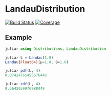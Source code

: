 # LandauDistribution

[![Build Status](https://github.com/Moelf/LandauDistribution.jl/workflows/CI/badge.svg)](https://github.com/Moelf/LandauDistribution.jl/actions)
[![Coverage](https://codecov.io/gh/JuliaHEP/LandauDistribution.jl/branch/master/graph/badge.svg)](https://app.codecov.io/gh/JuliaHEP/LandauDistribution.jl)


## Example
```julia
julia> using Distributions, LandauDistribution

julia> L = Landau(1.0)
Landau{Float64}(μ=1.0, θ=1.0)

julia> pdf(L, 4)
0.07424765455676448

julia> cdf(L, 4)
0.6642059976988449
```
